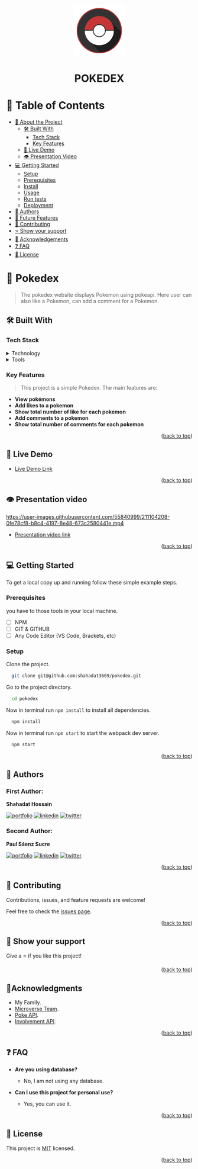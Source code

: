 <a name="readme-top"></a>

<div align="center">
  <img src="./dist/assets/logo.svg" alt="logo" width="140"  height="auto" />
  <h1><b>POKEDEX</b></h1>
</div>

# 📗 Table of Contents

- [📖 About the Project](#about-project)
  - [🛠 Built With](#built-with)
    - [Tech Stack](#tech-stack)
    - [Key Features](#key-features)
  - [🚀 Live Demo](#live-demo)
  - [👁 Presentation Video](#video)
- [💻 Getting Started](#getting-started)
  - [Setup](#setup)
  - [Prerequisites](#prerequisites)
  - [Install](#install)
  - [Usage](#usage)
  - [Run tests](#run-tests)
  - [Deployment](#triangular_flag_on_post-deployment)
- [👥 Authors](#authors)
- [🔭 Future Features](#future-features)
- [🤝 Contributing](#contributing)
- [⭐️ Show your support](#support)
- [🔭 Acknowledgements](#acknowledgements)
- [❓ FAQ](#faq)
- [📝 License](#license)

<!-- PROJECT DESCRIPTION -->

# 🎯 Pokedex<a name="about-project"></a>

> The pokedex website displays Pokemon using pokeapi. Here user can also like a Pokemon, can add a comment for a Pokemon.

## 🛠 Built With <a name="built-with"></a>

### Tech Stack <a name="tech-stack"></a>

<details>
  <summary>Technology</summary>
  <ul>
    <li>HTML</li>
    <li>CSS</li>
    <li>Javascript</li>
    <li>Webpack</li>
  </ul>
</details>

<details>
  <summary>Tools</summary>
  <ul>
    <li> VS Code</li>
    <li>GIT</li>
    <li>GITHUB</li>
  </ul>
</details>

<!-- Features -->

### Key Features <a name="key-features"></a>

> This project is a simple Pokedex. The main features are:

- **View pokémons**
- **Add likes to a pokemon**
- **Show total number of like for each pokemon**
- **Add comments to a pokemon**
- **Show total number of comments for each pokemon**

<p align="right">(<a href="#readme-top">back to top</a>)</p>

<!-- LIVE DEMO -->

## 🚀 Live Demo <a name="live-demo"></a>

- [Live Demo Link](https://shahadat3669.github.io/pokedex/dist/index.html)

<p align="right">(<a href="#readme-top">back to top</a>)</p>

## 👁 Presentation video <a name="video"></a>


https://user-images.githubusercontent.com/55840999/211104208-0fe78cf8-b8c4-4197-8e48-673c2580441e.mp4
- [Presentation video link](./presentation/video.mp4)

<p align="right">(<a href="#readme-top">back to top</a>)</p>

<!-- GETTING STARTED -->

## 💻 Getting Started <a name="getting-started"></a>

To get a local copy up and running follow these simple example steps.

### Prerequisites

you have to those tools in your local machine.

- [ ] NPM
- [ ] GIT & GITHUB
- [ ] Any Code Editor (VS Code, Brackets, etc)

### Setup

Clone the project.

```bash
  git clone git@github.com:shahadat3669/pokedex.git
```

Go to the project directory.

```bash
  cd pokedex
```

Now in terminal run `npm install` to install all dependencies.

```bash
  npm install
```

Now in terminal run `npm start` to start the webpack dev server.

```bash
  npm start
```

<p align="right">(<a href="#readme-top">back to top</a>)</p>

<!-- AUTHORS -->

## 👥 Authors <a name="authors"></a>

### First Author:

**Shahadat Hossain**

[![portfolio](https://img.shields.io/badge/my_portfolio-000?style=for-the-badge&logo=ko-fi&logoColor=white)](https://github.com/shahadat3669) [![linkedin](https://img.shields.io/badge/shahadat3669-0A66C2?style=for-the-badge&logo=linkedin&logoColor=white)](https://linkedin.com/in/shahadat3669) [![twitter](https://img.shields.io/badge/@shahadat3669-1DA1F2?style=for-the-badge&logo=twitter&logoColor=white)](https://twitter.com/shahadat3669)

### Second Author:

**Paul Sáenz Sucre**

[![portfolio](https://img.shields.io/badge/my_portfolio-000?style=for-the-badge&logo=ko-fi&logoColor=white)](https://github.com/elafildecolor) [![linkedin](https://img.shields.io/badge/paulsaenzsucre-0A66C2?style=for-the-badge&logo=linkedin&logoColor=white)](https://linkedin.com/in/paulsaenzsucre) [![twitter](https://img.shields.io/badge/@paulsaenzsucre-1DA1F2?style=for-the-badge&logo=twitter&logoColor=white)](https://twitter.com/paulsaenzsucre)


<p align="right">(<a href="#readme-top">back to top</a>)</p>

<!-- CONTRIBUTING -->

## 🤝 Contributing <a name="contributing"></a>

Contributions, issues, and feature requests are welcome!

Feel free to check the [issues page](../../issues/).

<p align="right">(<a href="#readme-top">back to top</a>)</p>

<!-- SUPPORT -->

## 👋 Show your support <a name="support"></a>

Give a ⭐️ if you like this project!

<p align="right">(<a href="#readme-top">back to top</a>)</p>

<!-- ACKNOWLEDGEMENTS -->

## 🔭Acknowledgments <a name="acknowledgements"></a>

- My Family.
- [Microverse Team](https://www.microverse.org/).
- [Poke API](https://pokeapi.co/).
- [Involvement API](https://www.notion.so/Involvement-API-869e60b5ad104603aa6db59e08150270).

<p align="right">(<a href="#readme-top">back to top</a>)</p>

<!-- FAQ (optional) -->

## ❓ FAQ <a name="faq"></a>

- **Are you using database?**

  - No, I am not using any database.

- **Can I use this project for personal use?**

  - Yes, you can use it.

<p align="right">(<a href="#readme-top">back to top</a>)</p>

## 📝 License <a name="license"></a>

This project is [MIT](./LICENSE) licensed.

<p align="right">(<a href="#readme-top">back to top</a>)</p>
